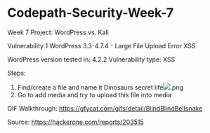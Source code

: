 # Codepath-Security-Week-7
Week 7 Project: WordPress vs. Kali


Vulnerability 1
WordPress 3.3-4.7.4 - Large File Upload Error XSS

WordPress version tested in: 4.2.2
Vulnerability type: XSS

Steps:
1) Find/create a file and name it Dinosaurs secret life<img src=x onerror=alert(1)>.png
2) Go to add media and try to upload this file into media

GIF Walkthrough:
https://gfycat.com/gifs/detail/BlindBlindBellsnake

Source: https://hackerone.com/reports/203515
